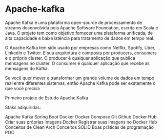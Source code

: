 # Apache-kafka


Apache Kafka é uma plataforma open-source de processamento de streams desenvolvida pela Apache Software Foundation, escrita em Scala e Java. O projeto tem como objetivo fornecer uma plataforma unificada, de alta capacidade e baixa latência para tratamento de dados em tempo real.

O Apache Kafka tem sido usado por empresas como Netflix, Spotify, Uber, LinkedIn e Twitter. E sua arquitetura é composta por producers, consumers e o próprio cluster. O producer é qualquer aplicação que publica mensagens no cluster. O consumer é qualquer aplicação que recebe as mensagens do Kafka.

Se você quer mover e transformar um grande volume de dados em tempo real entre diferentes sistemas, então Apache Kafka pode ser exatamente o que você precisa


Primeiro projeto de Estudo Apache Kafka


Staks adiquiridas:

Apache Kafka
Spring Boot
Docker
Docker Compose
Git
Github
Docker Hub
Criar suas próprias imagens Docker
Registrar suas imagens no Docker Hub
Conceitos de Clean Arch
Conceitos SOLID
Boas práticas de programação
POO
